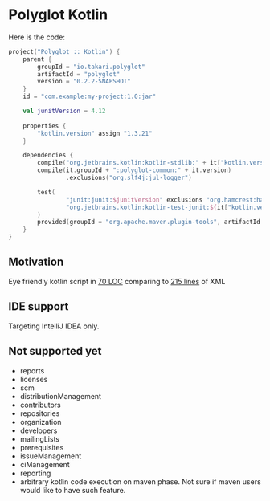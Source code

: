 # Polyglot Kotlin  
Here is the code:
```kotlin
project("Polyglot :: Kotlin") {
    parent {
        groupId = "io.takari.polyglot"
        artifactId = "polyglot"
        version = "0.2.2-SNAPSHOT"
    }
    id = "com.example:my-project:1.0:jar"

    val junitVersion = 4.12
    
    properties {
        "kotlin.version" assign "1.3.21"
    }

    dependencies {
        compile("org.jetbrains.kotlin:kotlin-stdlib:" + it["kotlin.version"])
        compile(it.groupId + ":polyglot-common:" + it.version)
                .exclusions("org.slf4j:jul-logger")

        test(
                "junit:junit:$junitVersion" exclusions "org.hamcrest:hamcrest-core",
                "org.jetbrains.kotlin:kotlin-test-junit:${it["kotlin.version"]}"
        )
        provided(groupId = "org.apache.maven.plugin-tools", artifactId = "maven-plugin-annotations", version = "3.4")
    }
}
```
## Motivation
Eye friendly kotlin script in [70 LOC](https://github.com/takari/polyglot-maven/blob/master/polyglot-kotlin/src/test/resources/multi-module/pom.kts) comparing to [215 lines](https://github.com/takari/polyglot-maven/blob/master/pom.xml) of XML


## IDE support
Targeting IntelliJ IDEA only.


## Not supported yet  
* reports
* licenses
* scm
* distributionManagement
* contributors
* repositories
* organization
* developers
* mailingLists
* prerequisites
* issueManagement
* ciManagement
* reporting
* arbitrary kotlin code execution on maven phase. Not sure if maven users would like to have such feature.
 

